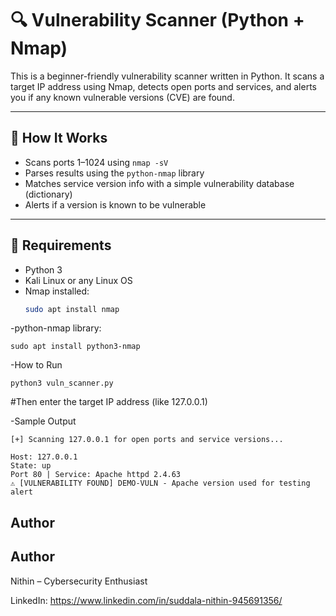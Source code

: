 # 🔍 Vulnerability Scanner (Python + Nmap)

This is a beginner-friendly vulnerability scanner written in Python. It scans a target IP address using Nmap, detects open ports and services, and alerts you if any known vulnerable versions (CVE) are found.

---

## 🚀 How It Works

- Scans ports 1–1024 using `nmap -sV`
- Parses results using the `python-nmap` library
- Matches service version info with a simple vulnerability database (dictionary)
- Alerts if a version is known to be vulnerable

---

## 🧰 Requirements

- Python 3
- Kali Linux or any Linux OS
- Nmap installed:
  ```bash
  sudo apt install nmap
  
 -python-nmap library:
 
    sudo apt install python3-nmap
    
  -How to Run

    python3 vuln_scanner.py
  #Then enter the target IP address (like 127.0.0.1)
 
 -Sample Output

    [+] Scanning 127.0.0.1 for open ports and service versions...

    Host: 127.0.0.1
    State: up
    Port 80 | Service: Apache httpd 2.4.63
    ⚠ [VULNERABILITY FOUND] DEMO-VULN - Apache version used for testing alert 

##  Author

## Author
Nithin – Cybersecurity Enthusiast

LinkedIn: https://www.linkedin.com/in/suddala-nithin-945691356/
